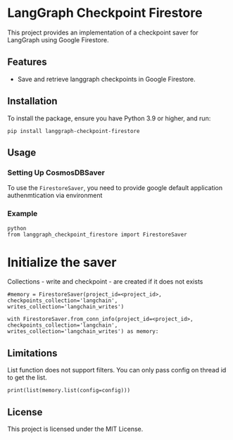 # LangGraph Checkpoint Firestore

This project provides an implementation of a checkpoint saver for LangGraph using Google Firestore. 

## Features
- Save and retrieve langgraph checkpoints in Google Firestore.

## Installation

To install the package, ensure you have Python 3.9 or higher, and run:

```pip install langgraph-checkpoint-firestore```

## Usage

### Setting Up CosmosDBSaver

To use the `FirestoreSaver`, you need to provide google default application authenmtication via environment 


### Example

```
python
from langgraph_checkpoint_firestore import FirestoreSaver
```

# Initialize the saver
Collections - write and checkpoint -  are created if it does not exists
```
#memory = FirestoreSaver(project_id=<project_id>, checkpoints_collection='langchain', writes_collection='langchain_writes')
```
```
with FirestoreSaver.from_conn_info(project_id=<project_id>, checkpoints_collection='langchain', writes_collection='langchain_writes') as memory:
```

## Limitations
List function does not support filters. You can only pass config on thread id to get the list.

```
print(list(memory.list(config=config)))
```
## License

This project is licensed under the MIT License.
